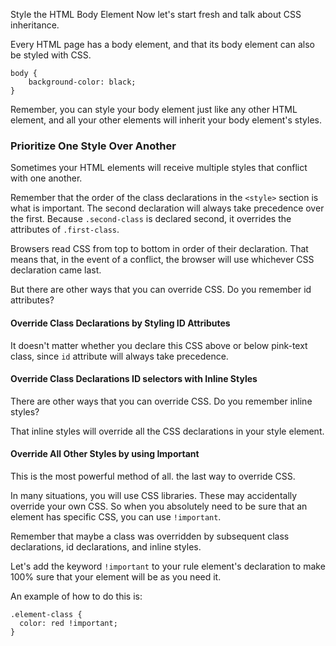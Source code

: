 Style the HTML Body Element
Now let's start fresh and talk about CSS inheritance.

Every HTML page has a body element, and that its body element can also be styled with CSS.
```
body {
    background-color: black;
}
```
Remember, you can style your body element just like any other HTML element, and all your other elements will inherit your body element's styles.

### Prioritize One Style Over Another
Sometimes your HTML elements will receive multiple styles that conflict with one another.

Remember that the order of the class declarations in the `<style>` section is what is important. The second declaration will always take precedence over the first. Because `.second-class` is declared second, it overrides the attributes of `.first-class`.

Browsers read CSS from top to bottom in order of their declaration. That means that, in the event of a conflict, the browser will use whichever CSS declaration came last.

But there are other ways that you can override CSS. Do you remember id attributes?

#### Override Class Declarations by Styling ID Attributes
It doesn't matter whether you declare this CSS above or below pink-text class, since `id` attribute will always take precedence.

#### Override Class Declarations ID selectors with Inline Styles
There are other ways that you can override CSS. Do you remember inline styles?

That inline styles will override all the CSS declarations in your style element.

#### Override All Other Styles by using Important
This is the most powerful method of all. the last way to override CSS.

In many situations, you will use CSS libraries. These may accidentally override your own CSS. So when you absolutely need to be sure that an element has specific CSS, you can use `!important`.


Remember that maybe a class was overridden by subsequent class declarations, id declarations, and inline styles.

Let's add the keyword `!important` to your rule element's declaration to make 100% sure that your element will be as you need it.

An example of how to do this is:
```
.element-class {
  color: red !important;
}
```
